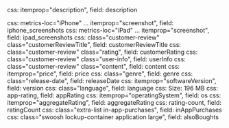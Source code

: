 css: itemprop="description", field: description

css: metrics-loc="iPhone" ... itemprop="screenshot", field: iphone_screenshots
css: metrics-loc="iPad" ... itemprop="screenshot", field: ipad_screenshots
css: class="customer-review" class="customerReviewTitle", field: customerReviewTitle
css: class="customer-review" class="rating", field: customerRating
css: class="customer-review" class="user-info", field: userInfo
css: class="customer-review" class="content", field: content
css: itemprop="price", field: price
css: class="genre", field: genre
css: class="release-date", field: releaseDate
css: itemprop="softwareVersion", field: version
css: class="language", field: language
css: Size: 196 MB
css: app-rating, field: appRating
css: itemprop="operatingSystem", field: os
css: itemprop="aggregateRating", field: aggregateRating
css: rating-count, field: ratingCount
css: class="extra-list in-app-purchases", field: inAppPurchases
css: class="swoosh lockup-container application large", field: alsoBoughts

